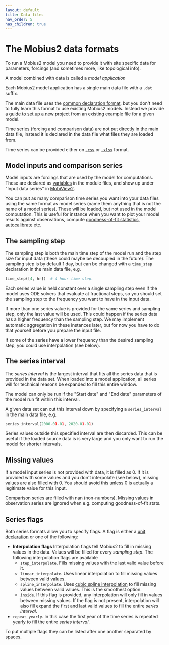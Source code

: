 ```yaml
---
layout: default
title: Data files
nav_order: 5
has_children: true
---
```


# The Mobius2 data formats

To run a Mobius2 model you need to provide it with site specific data for parameters, forcings (and sometimes more, like topological info).

A model combined with data is called a *model application*

Each Mobius2 model application has a single main data file with a `.dat` suffix.

The main data file uses the [common declaration format](../mobius2docs/declaration_format.html), but you don't need to fully learn this format to use existing Mobius2 models. Instead we provide a [guide to set up a new project](new_project.html) from an existing example file for a given model.

Time series (forcing and comparison data) are not put directly in the main data file, instead it is declared in the data file what files they are loaded from.

Time series can be provided either on [`.csv`](csv_format.html) or [`.xlsx`](xlsx_format.html) format.

## Model inputs and comparison series

Model inputs are forcings that are used by the model for computations. These are declared as [variables](../mobius2docs/central_concepts.html#properties) in the module files, and show up under "Input data series" in [MobiView2](../mobiviewdocs/plotting.html).

You can put as many comparison time series you want into your data files using the same format as model series (name them anything that is not the name of a model series). These will be loaded, but not used in the model computation. This is useful for instance when you want to plot your model results against observations, compute [goodness-of-fit statistics](../mobiviewdocs/statistics.html), [autocalibrate](../mobiviewdocs/sensitivity.html) etc.

## The sampling step

The sampling step is both the main time step of the model run and the step size for input data (these could maybe be decoupled in the future). The sampling step is by default 1 day, but can be changed with a `time_step` declaration in the main data file, e.g.

```python
time_step([4, hr])  # 4 hour time step.
```

Each series value is held constant over a single sampling step even if the model uses ODE solvers that evaluate at fractional steps, so you should set the sampling step to the frequency you want to have in the input data.

If more than one series value is provided for the same series and sampling step, only the last value will be used. This could happen if the series data has a higher frequency than the sampling step. We may implement automatic aggregation in these instances later, but for now you have to do that yourself before you prepare the input file.

If some of the series have a lower frequency than the desired sampling step, you could use interpolation (see below).

## The series interval

The *series interval* is the largest interval that fits all the series data that is provided in the data set. When loaded into a model application, all series will for technical reasons be expanded to fill this entire window.

The model can only be run if the "Start date" and "End date" parameters of the model run fit within this interval.

A given data set can cut this interval down by specifying a `series_interval` in the main data file, e.g.

```python
series_interval(2000-01-01, 2020-01-01)
```

Series values outside this specified interval are then discarded. This can be useful if the loaded source data is is very large and you only want to run the model for shorter intervals.

## Missing values

If a model input series is not provided with data, it is filled as 0. If it is provided with some values and you don't interpolate (see below), missing values are also filled with 0. You should avoid this unless 0 is actually a legitimate value for this input. 

Comparison series are filled with nan (non-numbers). Missing values in observation series are ignored when e.g. computing goodness-of-fit stats.

## Series flags

Both series formats allow you to specify flags. A flag is either a [unit declaration](../mobius2docs/units.html#the-unit-declaration-format) or one of the following:

- **Interpolation flags** Interpolation flags tell Mobius2 to fill in missing values in the data. Values will be filled for every *sampling step*. The following interpolation flags are available
	- `step_interpolate`. Fills missing values with the last valid value before it.
	- `linear_interpolate`. Uses linear interpolation to fill missing values between valid values.
	- `spline_interpolate`. Uses [cubic spline interpolation](https://en.wikipedia.org/wiki/Spline_interpolation) to fill missing values between valid values. This is the smoothest option.
	- `inside`. If this flag is provided, any interpolation will only fill in values between missing values. If the flag is not present, interpolation will also fill expand the first and last valid values to fill the entire *series interval*.
- `repeat_yearly`. In this case the first year of the time series is repeated yearly to fill the entire *series interval*.

To put multiple flags they can be listed after one another separated by spaces.